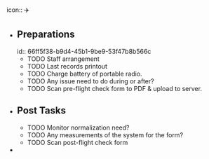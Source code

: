 icon:: ✈️

- ## Preparations
  id:: 66ff5f38-b9d4-45b1-9be9-53f47b8b566c
	- TODO Staff arrangement
	- TODO Last records printout
	- TODO Charge battery of portable radio.
	- TODO Any issue need to do during or after?
	- TODO Scan pre-flight check form to PDF & upload to server.
- ## Post Tasks
	- TODO Monitor normalization need?
	- TODO Any measurements of the system for the form?
	- TODO Scan post-flight check form
-